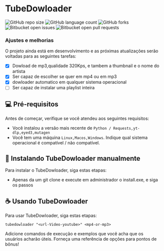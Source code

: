 # TubeDowloader

![GitHub repo size](https://img.shields.io/github/repo-size/Blackgnr7/tubedowloader?style=flat-square")
![GitHub language count](https://img.shields.io/github/languages/count/Blackgnr7/tubedowloader?style=for-the-badge)
![GitHub forks](https://img.shields.io/github/forks/Blackgnr7/tubedowloader?style=for-the-badge)
![Bitbucket open issues](https://img.shields.io/bitbucket/issues/Blackgnr7/tubedowloader?style=for-the-badge)
![Bitbucket open pull requests](https://img.shields.io/bitbucket/pr-raw/iBlackgnr7/tubedowloader?style=for-the-badge)

### Ajustes e melhorias

O projeto ainda está em desenvolvimento e as próximas atualizações serão voltadas para as seguintes tarefas:

- [x] Dowload de mp3,qualidade 320Kps, e tambem a thumbnail e o nome do artista
- [x] Ser capaz de escolher se quer em mp4 ou em mp3
- [x] dowloader automatico em qualquer sistema operacional
- [ ] Ser capaz de instalar uma playlist inteira

## 💻 Pré-requisitos

Antes de começar, verifique se você atendeu aos seguintes requisitos:

- Você instalou a versão mais recente de `Python / Requests,yt-dlp,eyed3,mutagen`
- Você tem uma máquina `Linux,Macos,Windows`. Indique qual sistema operacional é compatível / não compatível.

## 🚀 Instalando TubeDowloader manualmente 

Para instalar o TubeDowloader, siga estas etapas:

- Apenas da um git clone e execute em administrador o install.exe, e siga os passos

## ☕ Usando TubeDowloader

Para usar TubeDowloader, siga estas etapas:

```
tubedowloader "<url-Video-youtube>" <mp4-or-mp3>
```

Adicione comandos de execução e exemplos que você acha que os usuários acharão úteis. Forneça uma referência de opções para pontos de bônus!
